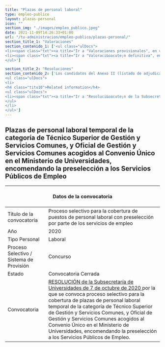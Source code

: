 ```yaml
---
title: "Plazas de personal laboral"
type: empleo-publico
layout: plazas-personal
icon: ""
section_img: "./images/empleo_publico.jpeg"
date: 2021-11-09T14:26:33+01:00
url: "/tu-administracion/empleo-publico/plazas-personal/"
section_title_1: "Valoraciones"
section_contenido_1: ['<ul class="ulDocs">
<li><span class="txt"><a title="Ir a "Valoraciones provisionales", en ventana nueva" target="_blank" href="../../../documentos/PDF/listados_provisionales_20201103_firmado.pdf" rel="noopener">Valoraciones provisionales <i class="fas fa-external-link-alt"></i></a><span>&nbsp;</span><span title="pdf 248.166 KB" class="tamaTipo">(pdf 248,166 KB)</span></span></li>
<li><span class="txt"><a title="Ir a "Valoraci&oacute;n definitiva", en ventana nueva" target="_blank" href="../../../documentos/PDF/Valoracion_definitiva.pdf" rel="noopener">Valoraci&oacute;n definitiva <i class="fas fa-external-link-alt"></i></a><span>&nbsp;</span><span title="pdf 190.435 KB" class="tamaTipo">(pdf 190,435 KB)</span></span></li>
</ul>']

section_title_2: "Resoluciones"
section_contenido_2: ['Los candidatos del Anexo II (listado de adjudicatarios) dispondrán de 5 días hábiles desde la publicación de esta resolución para la presentación de la documentación acreditativa de los requisitos exigidos en la convocatoria.
<ul class="ulDocs">
<li>
<h4 class="titu10">Related information</h4>
<ul class="ulDocs">
<li><span class="txt"><a title="Ir a "Resoluci&oacute;n de la Subsecretar&iacute;a del Ministerio de Universidades, por la que se aprueba los aspirantes que han superado el proceso y adjudicatarios de los puestos convocados", en ventana nueva" target="_blank" href="../../../documentos/PDF/v20201118_resolucioon_aprobacioon_candidatos_adjudicacioon_puestos_firmado.pdf" rel="noopener">Resoluci&oacute;n de la Subsecretar&iacute;a del Ministerio de Universidades, por la que se aprueba los aspirantes que han superado el proceso y adjudicatarios de los puestos convocados <i class="fas fa-external-link-alt"></i></a><span>&nbsp;</span><span title="pdf 209,822 KB" class="tamaTipo">(pdf 209,822 KB)</span></span></li>
</ul>
</li>
</ul>']
---
```

## Plazas de personal laboral temporal de la categoría de Técnico Superior de Gestión y Servicios Comunes, y Oficial de Gestión y Servicios Comunes acogidos al Convenio Único en el Ministerio de Universidades, encomendando la preselección a los Servicios Públicos de Empleo   

<section class="tabla_custom">
    <article>
      <div class="container cnt_xl">
        <div class="row">
          <div class="col-12 table-responsive">
            <table id="demTable" class="table">
				<thead>
					<tr>
                  <th colspan=2>
					<br><center>Datos de la convocatoria</center>&nbsp;</th>
                </tr>
              </thead>
              <tbody>
                <tr>
			<td>Título de la convocatoria</td>
			<td>Proceso selectivo para la cobertura de puestos de personal laboral con preselección por parte de los servicios de empleo</td>
		</tr>
		<tr>
			<td>Año</td>
			<td>2020</td>
		</tr>
		<tr>
			<td>Tipo Personal</td>
			<td>Laboral</td>
		</tr>
		<tr>
			<td>Proceso Selectivo / Sistema de Provisión</td>
			<td>Concurso</td>
		</tr>
<tr>
			<td>Estado</td>
			<td>Convocatoria Cerrada</td>
</tr>
<tr>
			<td>Convocatoria</td>
			<td>	
			<a href="../../../documentos/PDF/convocatoria_20201001.pdf" target="_blank">RESOLUCIÓN de la Subsecretaría de Universidades de 7 de octubre de 2020 <i class='fas fa-external-link-alt'></i></a> por la que se convoca proceso selectivo para la cobertura de plazas de personal laboral temporal de la categoría de Técnico Superior de Gestión y Servicios Comunes, y Oficial de Gestión y Servicios Comunes acogidos al Convenio Único en el Ministerio de Universidades, encomendando la preselección a los Servicios Públicos de Empleo.</td>
		</tr>
            </table>
          </div>
        </div>
      </div>
    </article>
  </section>
